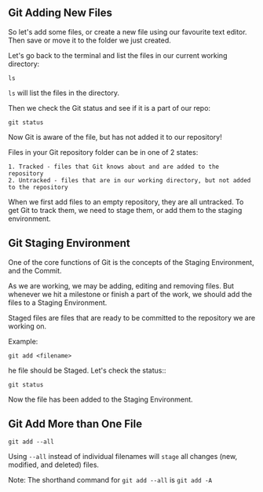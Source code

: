 ## Git Adding New Files

So let's add some files, or create a new file using our favourite text editor. Then save or move it to the folder we just created.

Let's go back to the terminal and list the files in our current working directory:

```
ls
```
`ls` will list the files in the directory.

Then we check the Git status and see if it is a part of our repo:

```
git status
```

Now Git is aware of the file, but has not added it to our repository!

Files in your Git repository folder can be in one of 2 states:

    1. Tracked - files that Git knows about and are added to the repository
    2. Untracked - files that are in our working directory, but not added to the repository

 When we first add files to an empty repository, they are all untracked. To get Git to track them, we need to stage them, or add them to the staging environment.

 ## Git Staging Environment

 One of the core functions of Git is the concepts of the Staging Environment, and the Commit.

As we are working, we may be adding, editing and removing files. But whenever we hit a milestone or finish a part of the work, we should add the files to a Staging Environment.

Staged files are files that are ready to be committed to the repository we are working on.

Example:
```
git add <filename>
```

he file should be Staged. Let's check the status::
```
git status
```
Now the file has been added to the Staging Environment.

## Git Add More than One File
```
git add --all
```

Using `--all` instead of individual filenames will `stage` all changes (new, modified, and deleted) files.

Note: The shorthand command for `git add --all` is `git add -A`